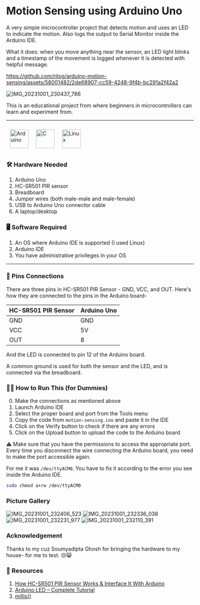 # Motion Sensing using Arduino Uno

A very simple microcontroller project that detects motion and uses an LED to indicate the motion. Also logs the output to Serial Monitor inside the Arduino IDE.

What it does: when you move anything near the sensor, an LED light blinks and a timestamp of the movement is logged whenever it is detected with helpful message.



https://github.com/ritog/arduino-motion-sensing/assets/58001482/2de68907-cc59-4248-9f4b-bc291a2f42a2

![IMG_20231001_230437_786](https://github.com/ritog/arduino-motion-sensing/assets/58001482/cb3317be-13ea-46b8-a386-a3926da83e96)


This is an educational project from where beginners in microcontrollers can learn and experiment from.

___
<img style="margin: 10px" src="https://upload.wikimedia.org/wikipedia/commons/8/87/Arduino_Logo.svg" alt="Arduino" height="50" /><img style="margin: 10px" src="https://upload.wikimedia.org/wikipedia/commons/1/18/C_Programming_Language.svg" alt="C" height="50" /><img style="margin: 10px" src="https://upload.wikimedia.org/wikipedia/commons/a/ab/Linux_Logo_in_Linux_Libertine_Font.svg" alt="Linux" height="50" />

### 🛠️ Hardware Needed

1. Arduino Uno
2. HC-SR501 PIR sensor
3. Breadboard
4. Jumper wires (both male-male and male-female)
5. USB to Arduino Uno connector cable
6. A laptop/desktop

### 🖥️ Software Required

1. An OS where Arduino IDE is supported (I used Linux)
2. Arduino IDE
3. You have administrative privileges in your OS

___

### 📍 Pins Connections

There are three pins in HC-SR501 PIR Sensor - GND, VCC, and OUT.
Here's how they are connected to the pins in the Arduino board-

| HC-SR501 PIR Sensor | Arduino Uno |
| ------------------- | ----------- |
| GND                 | GND         |
| VCC                 | 5V          |
| OUT                 | 8           |

And the LED is connected to pin 12 of the Arduino board.

A common ground is used for both the sensor and the LED, and is connected via the breadboard.

### 🏃‍♀️ How to Run This (for Dummies)

0. Make the connections as mentioned above
1. Launch Arduino IDE
2. Select the proper board and port from the Tools menu
3. Copy the code from `motion-sensing.ino` and paste it in the IDE
4. Click on the Verify button to check if there are any errors
5. Click on the Upload button to upload the code to the Arduino board

⚠️ Make sure that you have the permissions to access the appropriate port. Every time you disconnect the wire connecting the Arduino board, you need to make the port accessible again.

For me it was `/dev/ttyACM0`. You have to fix it according to the error you see inside the Arduino IDE.

```bash
sudo chmod a+rw /dev/ttyACM0
```

### Picture Gallery

![IMG_20231001_232406_523](https://github.com/ritog/arduino-motion-sensing/assets/58001482/c39407af-f4b6-4b12-9994-524e2e456a5c)
![IMG_20231001_232336_038](https://github.com/ritog/arduino-motion-sensing/assets/58001482/ff1287c6-0f63-4ad7-bbfb-45d8c9d104fc)
![IMG_20231001_232231_977](https://github.com/ritog/arduino-motion-sensing/assets/58001482/bda6a8b2-5f02-4cd0-9ec8-3e5f07ab35ac)
![IMG_20231001_232110_391](https://github.com/ritog/arduino-motion-sensing/assets/58001482/d5ef0de8-cc43-40dc-9161-a990f4959ef8)


### Acknowledgement
Thanks to my cuz Soumyadipta Ghosh for bringing the hardware to my house- for me to test. 😒😸

### 📝 Resources
1. [How HC-SR501 PIR Sensor Works & Interface It With Arduino](https://lastminuteengineers.com/pir-sensor-arduino-tutorial/)
2. [Arduino LED – Complete Tutorial](https://roboticsbackend.com/arduino-led-complete-tutorial/)
3. [millis()](https://www.arduino.cc/reference/en/language/functions/time/millis/)
